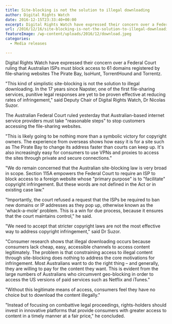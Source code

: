 ```yaml
---
title: Site-blocking is not the solution to illegal downloading
author: Digital Rights Watch
date: 2016-12-15T23:33:40+00:00
excerpt: Digital Rights Watch have expressed their concern over a Federal Court ruling that Australian ISPs must block access to domains registered by file-sharing websites.
url: /2016/12/16/site-blocking-is-not-the-solution-to-illegal-downloading/
featureImage: /wp-content/uploads/2016/12/download.jpeg
categories:
  - Media releases

---
```

Digital Rights Watch have expressed their concern over a Federal Court ruling that Australian ISPs must block access to 61 domains registered by file-sharing websites The Pirate Bay, IsoHunt, TorrentHound and Torrentz.

"This kind of simplistic site-blocking is not the solution to illegal downloading. In the 17 years since Napster, one of the first file-sharing services, punitive legal responses are yet to be proven effective at reducing rates of infringement," said Deputy Chair of Digital Rights Watch, Dr Nicolas Suzor.

The Australian Federal Court ruled yesterday that Australian-based internet service providers must take "reasonable steps" to stop customers accessing the file-sharing websites.

"This is likely going to be nothing more than a symbolic victory for copyright owners. The experience from overseas shows how easy it is for a site such as The Pirate Bay to change its address faster than courts can keep up. It's also increasingly easy for consumers to use VPNs and proxies to access the sites through private and secure connections."

"We do remain concerned that the Australian site-blocking law is very broad in scope. Section 115A empowers the Federal Court to require an ISP to block access to a foreign website whose "primary purpose" is to "facilitate" copyright infringement. But these words are not defined in the Act or in existing case law."

"Importantly, the court refused a request that the ISPs be required to ban new domains or IP addresses as they pop up, otherwise known as the 'whack-a-mole' problem. This is a win for due process, because it ensures that the court maintains control," he said.

"We need to accept that stricter copyright laws are not the most effective way to address copyright infringement," said Dr Suzor.

"Consumer research shows that illegal downloading occurs because consumers lack cheap, easy, accessible channels to access content legitimately. The problem is that constraining access to illegal content through site-blocking does nothing to address the core motivations for infringement. Most Australians want to do the right thing – and generally, they are willing to pay for the content they want. This is evident from the large numbers of Australians who circumvent geo-blocking in order to access the US versions of paid services such as Netflix and iTunes."

"Without this legitimate means of access, consumers feel they have no choice but to download the content illegally."

"Instead of focusing on combattive legal proceedings, rights-holders should invest in innovative platforms that provide consumers with greater access to content in a timely manner at a fair price," he concluded.
